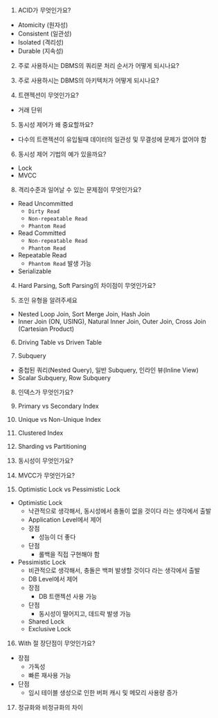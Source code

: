 1. ACID가 무엇인가요?
- Atomicity (원자성)
- Consistent (일관성)
- Isolated (격리성)
- Durable (지속성)

2. 주로 사용하시는 DBMS의 쿼리문 처리 순서가 어떻게 되시나요?

3. 주로 사용하시는 DBMS의 아키텍처가 어떻게 되시나요?

4. 트랜젝션이 무엇인가요?
- 거래 단위

5. 동시성 제어가 왜 중요할까요?
- 다수의 트랜젝션이 유입될때 데이터의 일관성 및 무결성에 문제가 없어야 함

6. 동시성 제어 기법의 예가 있을까요?
- Lock
- MVCC

8. 격리수준과 일어날 수 있는 문제점이 무엇인가요?
- Read Uncommitted
  - `Dirty Read`
  - `Non-repeatable Read`
  - `Phantom Read`
- Read Committed
  - `Non-repeatable Read`
  - `Phantom Read`
- Repeatable Read
  - `Phantom Read` 발생 가능
- Serializable

4. Hard Parsing, Soft Parsing의 차이점이 무엇인가요?

5. 조인 유형을 알려주세요
- Nested Loop Join, Sort Merge Join, Hash Join
- Inner Join (ON, USING), Natural Inner Join, Outer Join, Cross Join (Cartesian Product)

6. Driving Table vs Driven Table

7. Subquery
- 중첩된 쿼리(Nested Query), 일반 Subquery, 인라인 뷰(Inline View)
- Scalar Subquery, Row Subquery

8. 인덱스가 무엇인가요? 

9. Primary vs Secondary Index

10. Unique vs Non-Unique Index

11. Clustered Index

12. Sharding vs Partitioning

13. 동시성이 무엇인가요?

14. MVCC가 무엇인가요?

15. Optimistic Lock vs Pessimistic Lock
- Optimistic Lock
  - 낙관적으로 생각해서, 동시성에서 충돌이 없을 것이다 라는 생각에서 출발
  - Application Level에서 제어
  - 장점
    - 성능이 더 좋다
  - 단점
    - 롤백을 직접 구현해야 함
- Pessimistic Lock
  - 비관적으로 생각해서, 충돌은 백퍼 발생할 것이다 라는 생각에서 출발
  - DB Level에서 제어
  - 장점
    - DB 트랜젝션 사용 가능
  - 단점
    - 동시성이 떨어지고, 데드락 발생 가능
  - Shared Lock
  - Exclusive Lock

16. With 절 장단점이 무엇인가요?
- 장점
  - 가독성
  - 빠른 재사용 가능 
- 단점
  - 임시 테이블 생성으로 인한 버퍼 캐시 및 메모리 사용량 증가

17. 정규화와 비정규화의 차이
